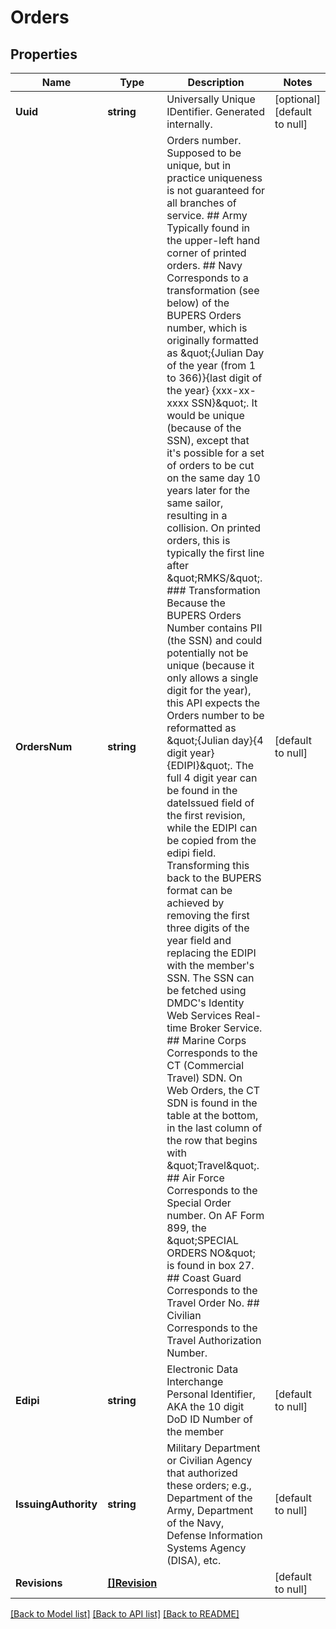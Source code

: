 # Orders

## Properties
Name | Type | Description | Notes
------------ | ------------- | ------------- | -------------
**Uuid** | **string** | Universally Unique IDentifier. Generated internally. | [optional] [default to null]
**OrdersNum** | **string** | Orders number. Supposed to be unique, but in practice uniqueness is not guaranteed for all branches of service.  ## Army Typically found in the upper-left hand corner of printed orders.  ## Navy Corresponds to a transformation (see below) of the BUPERS Orders number, which is originally formatted as \&quot;{Julian Day of the year (from 1 to 366)}{last digit of the year} {xxx-xx-xxxx SSN}\&quot;. It would be unique (because of the SSN), except that it&#39;s possible for a set of orders to be cut on the same day 10 years later for the same sailor, resulting in a collision.  On printed orders, this is typically the first line after \&quot;RMKS/\&quot;.  ### Transformation Because the BUPERS Orders Number contains PII (the SSN) and could potentially not be unique (because it only allows a single digit for the year), this API expects the Orders number to be reformatted as \&quot;{Julian day}{4 digit year} {EDIPI}\&quot;. The full 4 digit year can be found in the dateIssued field of the first revision, while the EDIPI can be copied from the edipi field.  Transforming this back to the BUPERS format can be achieved by removing the first three digits of the year field and replacing the EDIPI with the member&#39;s SSN. The SSN can be fetched using DMDC&#39;s Identity Web Services Real-time Broker Service.  ## Marine Corps Corresponds to the CT (Commercial Travel) SDN. On Web Orders, the CT SDN is found in the table at the bottom, in the last column of the row that begins with \&quot;Travel\&quot;.  ## Air Force Corresponds to the Special Order number. On AF Form 899, the \&quot;SPECIAL ORDERS NO\&quot; is found in box 27.  ## Coast Guard Corresponds to the Travel Order No.  ## Civilian Corresponds to the Travel Authorization Number.  | [default to null]
**Edipi** | **string** | Electronic Data Interchange Personal Identifier, AKA the 10 digit DoD ID Number of the member | [default to null]
**IssuingAuthority** | **string** | Military Department or Civilian Agency that authorized these orders; e.g., Department of the Army, Department of the Navy, Defense Information Systems Agency (DISA), etc. | [default to null]
**Revisions** | [**[]Revision**](Revision.md) |  | [default to null]

[[Back to Model list]](../README.md#documentation-for-models) [[Back to API list]](../README.md#documentation-for-api-endpoints) [[Back to README]](../README.md)



